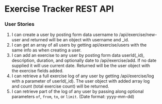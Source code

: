 # Exercise Tracker REST API

### User Stories

1. I can create a user by posting form data username to /api/exercise/new-user and returned will be an object with username and _id.
2. I can get an array of all users by getting api/exercise/users with the same info as when creating a user.
3. I can add an exercise to any user by posting form data userId(_id), description, duration, and optionally date to /api/exercise/add. If no date supplied it will use current date. Returned will be the user object with the exercise fields added.
4. I can retrieve a full exercise log of any user by getting /api/exercise/log with a parameter of userId(_id). The user object with added array log and count (total exercise count) will be returned.
5. I can retrieve part of the log of any user by passing along optional parameters `of`, `from`, `to`, or `limit`. (Date format: yyyy-mm-dd)

